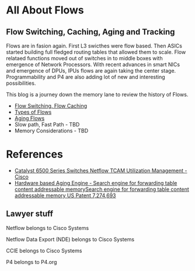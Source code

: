 # All About Flows
## Flow Switching, Caching, Aging and Tracking
Flows are in fasion again. First L3 swicthes were flow based. Then ASICs started building full fledged routing tables that allowed them to scale. Flow relataed functions moved out of switches in to middle boxes with emergence of Network Processors. With recent advances in smart NICs and emergence of DPUs, IPUs flows are again taking the center stage. Programmability and P4 are also adding lot of new and interesting possibilities. 

This blog is a journey down the memory lane to review the history of Flows.

- [Flow Switching, Flow Caching](https://github.com/VenkatPullela/blogs/tree/main/all-about-flows/flow_switching.md)
- [Types of Flows](https://github.com/VenkatPullela/blogs/tree/main/all-about-flows/flow_types.md)
- [Aging Flows](https://github.com/VenkatPullela/blogs/tree/main/all-about-flows/flow_aging.md)
- Slow path, Fast Path - TBD
- Memory Considerations - TBD

# References
- [Catalyst 6500 Series Switches Netflow TCAM Utilization Management - Cisco ](https://www.cisco.com/c/en/us/support/docs/switches/catalyst-6500-series-switches/116434-problemsolution-product-00.html)
- [Hardware based Aging Engine - Search engine for forwarding table content addressable memorySearch engine for forwarding table content addressable memory
US Patent 7,274,693](https://patents.google.com/patent/US7274693B1)

## Lawyer stuff
Netflow belongs to Cisco Systems

Netflow Data Export (NDE) belongs to Cisco Systems

CCIE belongs to Cisco Systems

P4 belongs to P4.org
